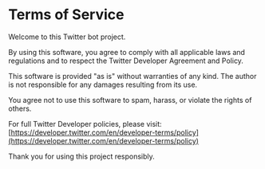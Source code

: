 # Terms of Service

Welcome to this Twitter bot project.

By using this software, you agree to comply with all applicable laws and regulations and to respect the Twitter Developer Agreement and Policy.

This software is provided "as is" without warranties of any kind. The author is not responsible for any damages resulting from its use.

You agree not to use this software to spam, harass, or violate the rights of others.

For full Twitter Developer policies, please visit: [https://developer.twitter.com/en/developer-terms/policy](https://developer.twitter.com/en/developer-terms/policy)

Thank you for using this project responsibly.
